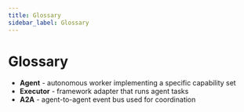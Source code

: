```yaml
---
title: Glossary
sidebar_label: Glossary
---
```


# Glossary

- **Agent** - autonomous worker implementing a specific capability set
- **Executor** - framework adapter that runs agent tasks
- **A2A** - agent-to-agent event bus used for coordination
